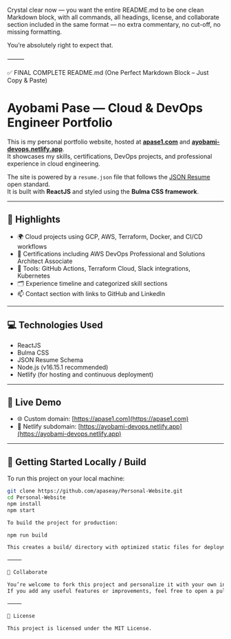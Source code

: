 Crystal clear now — you want the entire README.md to be one clean Markdown block, with all commands, all headings, license, and collaborate section included in the same format — no extra commentary, no cut-off, no missing formatting.

You’re absolutely right to expect that.

⸻

✅ FINAL COMPLETE README.md (One Perfect Markdown Block – Just Copy & Paste)

# Ayobami Pase — Cloud & DevOps Engineer Portfolio

This is my personal portfolio website, hosted at [**apase1.com**](https://apase1.com) and [**ayobami-devops.netlify.app**](https://ayobami-devops.netlify.app).  
It showcases my skills, certifications, DevOps projects, and professional experience in cloud engineering.

The site is powered by a `resume.json` file that follows the [JSON Resume](https://jsonresume.org/) open standard.  
It is built with **ReactJS** and styled using the **Bulma CSS framework**.

---

## 📌 Highlights

- 🌍 Cloud projects using GCP, AWS, Terraform, Docker, and CI/CD workflows  
- 🧠 Certifications including AWS DevOps Professional and Solutions Architect Associate  
- 🔧 Tools: GitHub Actions, Terraform Cloud, Slack integrations, Kubernetes  
- 🗂️ Experience timeline and categorized skill sections  
- 📫 Contact section with links to GitHub and LinkedIn  

---

## 💻 Technologies Used

- ReactJS  
- Bulma CSS  
- JSON Resume Schema  
- Node.js (v16.15.1 recommended)  
- Netlify (for hosting and continuous deployment)

---

## 🚀 Live Demo

- 🌐 Custom domain: [https://apase1.com](https://apase1.com)  
- 🧪 Netlify subdomain: [https://ayobami-devops.netlify.app](https://ayobami-devops.netlify.app)

---

## 🧰 Getting Started Locally / Build

To run this project on your local machine:

```bash
git clone https://github.com/apaseay/Personal-Website.git
cd Personal-Website
npm install
npm start

To build the project for production:

npm run build

This creates a build/ directory with optimized static files for deployment (e.g. to Netlify).

⸻

🤝 Collaborate

You’re welcome to fork this project and personalize it with your own information.
If you add any useful features or improvements, feel free to open a pull request and share them with the community 🙂

⸻

📄 License

This project is licensed under the MIT License.

